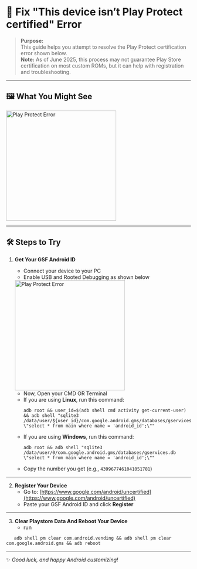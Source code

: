 
# 🚫 Fix "This device isn’t Play Protect certified" Error

> **Purpose:**  
> This guide helps you attempt to resolve the Play Protect certification error shown below.  
> **Note:** As of June 2025, this process may not guarantee Play Store certification on most custom ROMs, but it can help with registration and troubleshooting.

---

## 🖼️ What You Might See

<a href="https://github.com/user-attachments/assets/eeb81350-482d-4eb7-8b51-c6106b22a1c7" target="_blank">
  <img src="https://github.com/user-attachments/assets/eeb81350-482d-4eb7-8b51-c6106b22a1c7" alt="Play Protect Error" width="300">
</a>

***

## 🛠️ Steps to Try

1. **Get Your GSF Android ID**
    - Connect your device to your PC
    - Enable USB and Rooted Debugging as shown below

    <a href="https://github.com/user-attachments/assets/aa7d1441-0e95-4dde-9556-057f49369dff" target="_blank">
    <img src="https://github.com/user-attachments/assets/aa7d1441-0e95-4dde-9556-057f49369dff" alt="Play Protect Error"  width="300">
    </a>
    
    - Now, Open your CMD OR Terminal
    - If you are using **Linux**, run this command:
      ```
      adb root && user_id=$(adb shell cmd activity get-current-user) && adb shell "sqlite3 /data/user/${user_id}/com.google.android.gms/databases/gservices.db \"select * from main where name = 'android_id';\""
      ```
    - If you are using **Windows**, run this command:
      ```
      adb root && adb shell "sqlite3 /data/user/0/com.google.android.gms/databases/gservices.db \"select * from main where name = 'android_id';\""
      ```
    - Copy the number you get (e.g., `4399677461041051781`)
---
2. **Register Your Device**
    - Go to: [https://www.google.com/android/uncertified](https://www.google.com/android/uncertified)
    - Paste your GSF Android ID and click **Register**
---
3. **Clear Playstore Data And Reboot Your Device**
    - run
```
   adb shell pm clear com.android.vending && adb shell pm clear com.google.android.gms && adb reboot
```
---

✨ *Good luck, and happy Android customizing!*
